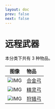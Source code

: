 ```yaml
---
layout: doc
prev: false
next: false
---
```


# 远程武器

本分类下共有 3 种物品。

| 图像 | 物品 |
| :-: | :-- |
| ![IMG](/wiki/item/bow.png) | [合金弓](bow-alloy) |
| ![IMG](/wiki/item/bow_elf.png) | [精灵弓](bow-elf) |
| ![IMG](/wiki/item/bow.png) | [狩猎弓](bow) |

<style scoped>
  td img { max-width: 64px; max-height: 64px; }
</style>
